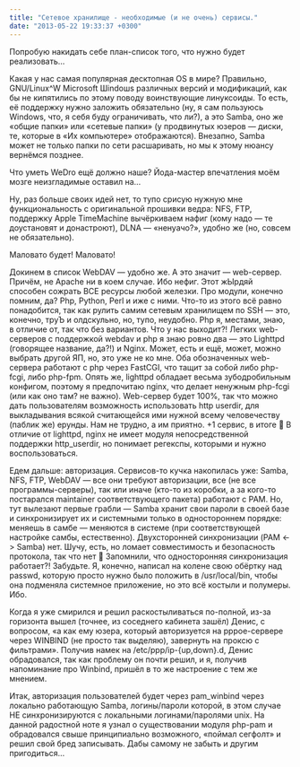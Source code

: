 ```yaml
---
title: "Сетевое хранилище - необходимые (и не очень) сервисы."
date: "2013-05-22 19:33:37 +0300"
---
```


Попробую накидать себе план-список того, что нужно будет реализовать…

Какая у нас самая популярная десктопная OS в мире? Правильно, GNU/Linux^W Microsoft Шindoшs различных версий и модификаций, как бы не кипятились по этому поводу воинствующие линуксоиды. То есть, её поддержку нужно заложить обязательно (ну, я сам пользуюсь Windows, что, я себя буду ограничивать, что ли?), а это Samba, оно же «общие папки» или «сетевые папки» (у продвинутых юзеров — диски, те, которые в «Их компьютере» отображаются). Внезапно, Samba может не только папки по сети расшаривать, но мы к этому нюансу вернёмся позднее.

Что уметь WeDro ещё должно наше? Йода-мастер впечатления моём мозге неизгладимые оставил на…

Ну, раз больше своих идей нет, то тупо срисую нужную мне функциональность с оригинальной прошивки ведра: NFS, FTP, поддержку Apple TimeMachine вычёркиваем нафиг (кому надо — те доустановят и донастроют), DLNA — «ненуачо?», удобно же (но, совсем не обязательно).

Маловато будет! Маловато!

Докинем в список WebDAV — удобно же. А это значит — web-сервер. Причём, не Apache ни в коем случае. Ибо нефиг. Этот жЫрдяй способен сожрать ВСЕ ресурсы любой железки. Про модули, конечно помним, да? Php, Python, Perl и иже с ними. Что-то из этого всё равно понадобится, так как рулить самим сетевым хранилищем по SSH — это, конечно, труЪ и олдскульно, но, тупо, неудобно. Php я, местами, знаю, в отличие от, так что без вариантов. Что у нас выходит?! Легких web-серверов с поддержкой webdav и php я знаю ровно два — это Lighttpd (говорящее название, да?!) и Nginx. Может, есть и ещё, может, можно выбрать другой ЯП, но, это уже не ко мне. Оба обозначенных web-сервера работают с php через FastCGI, что тащит за собой либо php-fcgi, либо php-fpm. Опять же, lighttpd обладает весьма зубодробильным конфигом, поэтому я предпочитаю nginx, что делает ненужным php-fcgi (или как оно там? не важно). Web-сервер будет 100%, так что можно дать пользователям возможность использовать http userdir, для выкладывания всякой считающейся ими нужной всему человечеству (паблик же) ерунды. Нам не трудно, а им приятно. +1 сервис, в итоге 🙂 В отличие от lighttpd, nginx не имеет модуля непосредственной поддержки http\_userdir, но понимает регекспы, которыми и нужно воспользоваться.

Едем дальше: авторизация. Сервисов-то кучка накопилась уже: Samba, NFS, FTP, WebDAV — все они требуют авторизации, все (не все программы-серверы), так или иначе (кто-то из коробки, а за кого-то постарался maintainer соответствующего пакета) работают с PAM. Но, тут вылезают первые грабли — Samba хранит свои пароли в своей базе и синхронизирует их и системными только в одностороннем порядке: меняешь в самбе — меняются в системе (при соответствующей настройке самбы, естественно). Двухсторонней синхронизации (PAM &lt;-&gt; Samba) нет. Шучу, есть, но ломает совместимость и безопасность протокола, так что нет 🙂 Запомнили, что односторонняя синхронизация работает?! Забудьте. Я, конечно, написал на колене свою обёртку над passwd, которую просто нужно было положить в /usr/local/bin, чтобы она подменяла системное приложение, но это всё костыли и полумеры. Ибо.

Когда я уже смирился и решил раскостыливаться по-полной, из-за горизонта вышел (точнее, из соседнего кабинета зашёл) Денис, с вопросом, «а как ему юзера, который авторизуется на pppoe-сервере через WINBIND (не просто так выделяю), завернуть на проксю с фильтрами». Получив намек на /etc/ppp/ip-{up,down}.d, Денис обрадовался, так как проблему он почти решил, и я, получив напоминание про Winbind, пришёл в то же настроение с тем же мнением.

Итак, авторизация пользователей будет через pam\_winbind через локально работающую Samba, логины/пароли которой, в этом случае НЕ синхронизируются с локальными логинами/паролями unix. На данной радостной ноте я узнал о существовании модуля php-pam и обрадовался свыше принципиально возможного, «поймал сегфолт» и решил свой бред записывать. Дабы самому не забыть и другим пригодиться…
